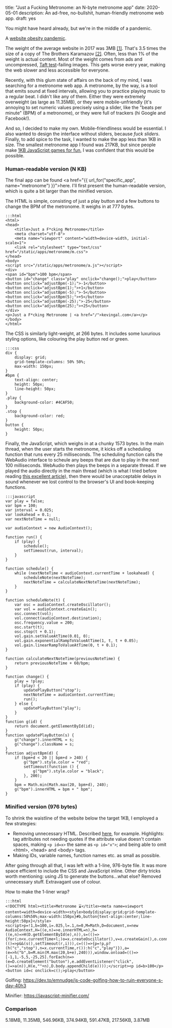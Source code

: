 title: "Just a Fucking Metronome: an N-byte metronome app"
date: 2020-05-01
description: An ad-free, no-bullshit, human-friendly metronome web app.
draft: yes

You might have heard already, but we're in the middle of a pandemic.

A [website obesity pandemic](https://idlewords.com/talks/website_obesity.htm).

The weight of the average website in 2017 was 3MB [[1]](https://discuss.httparchive.org/t/tracking-page-weight-over-time/1049/2). That's 3.5 times the size of a copy of The Brothers Karamazov [[2]](http://www.gutenberg.org/ebooks/28054). Often, less than 1% of the weight is actual content. Most of the weight comes from ads and uncompressed, [Taft test](https://tafttest.com/)-failing images. This gets worse every year, making the web slower and less accessible for everyone.

Recently, with this glum state of affairs on the back of my mind, I was searching for a metronome web app. A metronome, by the way, is a tool that emits sound at fixed intervals, allowing you to practice playing music to a regular beat. I didn't like any of them. Either they were extremely overweight (as large as 11.35MB), or they were mobile-unfriendly (it's annoying to set numeric values precisely using a slider, like the "beats per minute" (BPM) of a metronome), or they were full of trackers (hi Google and Facebook!).

And so, I decided to make my own. Mobile-friendliness would be essential. I also wanted to design the interface without sliders, because *fuck sliders*. Finally, to add spice to the task, I wanted to make the app less than 1KB in size. The smallest metronome app I found was 217KB, but since people make [1KB JavaScript games for fun](https://js1k.com/), I was confident that this would be possible.

### Human-readable version (N KB)
The final app can be found <a href="{{ url_for("specific_app", name="metronome") }}">here</a>. I'll first present the human-readable version, which is quite a bit larger than the minified version.

The HTML is simple, consisting of just a play button and a few buttons to change the BPM of the metronome. It weighs in at 777 bytes.

    :::html
    <html>
    <head>
        <title>Just a F*cking Metronome</title>
        <meta charset="utf-8">
        <meta name="viewport" content="width=device-width, initial-scale=1">
        <link rel="stylesheet" type="text/css" href="/static/apps/metronome/m.css">
    </head>
    <body>
    <script src="/static/apps/metronome/a.js"></script>
    <div>
    <span id="bpm">100 bpm</span>
    <button id="change" class="play" onclick="change();">play</button>
    <button onclick="adjustBpm(-1);">-1</button>
    <button onclick="adjustBpm(1);">+1</button>
    <button onclick="adjustBpm(-5);">-5</button>
    <button onclick="adjustBpm(5);">+5</button>
    <button onclick="adjustBpm(-25);">-25</button>
    <button onclick="adjustBpm(25);">+25</button>
    </div>
    <p>Just a F*cking Metronome | <a href="/">kevingal.com</a></p>
    </body>
    </html>

The CSS is similarly light-weight, at 266 bytes. It includes some luxurious styling options, like colouring the play button red or green.

    :::css
    div {
        display: grid;
        grid-template-columns: 50% 50%;
        max-width: 150px;
    }
    #bpm {
        text-align: center;
        height: 50px;
        line-height: 50px;
    }
    .play {
        background-color: #4CAF50;
    }
    .stop {
        background-color: red;
    }
    button {
        height: 50px;
    }

Finally, the JavaScript, which weighs in at a chunky 1573 bytes. In the main thread, when the user starts the metronome, it kicks off a scheduling function that runs every 25 milliseconds. The scheduling function calls the WebAudio interface to scheule any beeps that are due to play in the next 100 milliseconds. WebAudio then plays the beeps in a separate thread. If we played the audio directly in the main thread (which is what I tried before reading [this excellent article](https://www.html5rocks.com/en/tutorials/audio/scheduling/)), then there would be unacceptable delays in sound whenever we lost control to the browser's UI and book-keeping functions.

    :::javascript
    var play = false;
    var bpm = 100;
    var interval = 0.025;
    var lookahead = 0.1;
    var nextNoteTime = null;

    var audioContext = new AudioContext();

    function run() {
        if (play) {
            schedule();
            setTimeout(run, interval);
        }
    }

    function schedule() {
        while (nextNoteTime < audioContext.currentTime + lookahead) {
            scheduleNote(nextNoteTime);
            nextNoteTime = calculateNextNoteTime(nextNoteTime);
        }
    }

    function scheduleNote(t) {
        var osc = audioContext.createOscillator();
        var vol = audioContext.createGain();
        osc.connect(vol);
        vol.connect(audioContext.destination);
        osc.frequency.value = 200;
        osc.start(t);
        osc.stop(t + 0.1);
        vol.gain.setValueAtTime(0.01, 0);
        vol.gain.exponentialRampToValueAtTime(1, t, t + 0.05);
        vol.gain.linearRampToValueAtTime(0, t + 0.1);
    }

    function calculateNextNoteTime(previousNoteTime) {
        return previousNoteTime + 60/bpm;
    }

    function change() {
        play = !play;
        if (play) {
            updatePlayButton("stop");
            nextNoteTime = audioContext.currentTime;
            run();
        } else {
            updatePlayButton("play");
        }
    }
    function g(id) {
        return document.getElementById(id);
    }
    function updatePlayButton(s) {
        g("change").innerHTML = s;
        g("change").className = s;
    }
    function adjustBpm(d) {
        if (bpm+d < 20 || bpm+d > 240) {
            g("bpm").style.color = "red";
            setTimeout(function () {
                g("bpm").style.color = "black";
            }, 200);
        }
        bpm = Math.min(Math.max(20, bpm+d), 240);
        g("bpm").innerHTML = bpm + " bpm";
    }

### Minified version (976 bytes)
To shrink the waistline of the website below the target 1KB, I employed a few strategies:

* Removing unnecessary HTML. Described [here](https://blog.notryan.com/013.txt), for example. Highlights: tag attributes not needing quotes if the attribute value doesn't contain spaces, making `<p id=x>` the same as `<p id="x">`; and being able to omit \<html\>, \<head\> and \<body\> tags.
* Making IDs, variable names, function names etc. as small as possible.

After going through all that, I was left with a 1-line, 976-byte file. It was more space efficient to include the CSS and JavaScript inline. Other dirty tricks worth mentioning: using JS to generate the buttons...what else? Removed unnecessary stuff. Extravagant use of colour.

How to make the 1-liner wrap?

    :::html
    <!DOCTYPE html><title>Metronome ⌛</title><meta name=viewport content=width=device-width><style>body{display:grid;grid-template-columns:50%50%;max-width:150px}#b,button{text-align:center;line-height:50px}</style><script>p=!1,b=100,i=.025,l=.1,n=0,M=Math,D=document,x=new AudioContext,H=((e,n)=>e.innerHTML=n),h=((e,n)=>H(D.getElementById(e),n)),s=(()=>{for(;n<x.currentTime+l;)o=x.createOscillator(),v=x.createGain(),o.connect(v),v.connect(x.destination),o.frequency.value=200,o.start(n),o.stop(n+.1),G=v.gain,G.setValueAtTime(.01,0),G.exponentialRampToValueAtTime(1,n,n+.05),G.linearRampToValueAtTime(0,n+.1),n+=60/b}),r=(()=>p&&(s(),setTimeout(r,i))),c=(()=>{p=!p,p?(h("c","stop"),n=x.currentTime,r()):h("c","play")}),a=(e=>h("b",b=M.min(M.max(20,b+e),240))),window.onload=(()=>[-1,1,-5,5,-25,25].forEach(n=>(e=D.createElement("button"),e.addEventListener("click",()=>a(n)),H(e,""+n),D.body.appendChild(e))));</script><p id=b>100</p><button id=c onclick=c();>play</button>


Golfing: https://dev.to/emnudge/js-code-golfing-how-to-ruin-everyone-s-day-40h3

Minifier: https://javascript-minifier.com/

### Comparison
5.18MB, 11.35MB, 546.96KB, 374.94KB, 591.47KB, 217.56KB, 3.87MB
